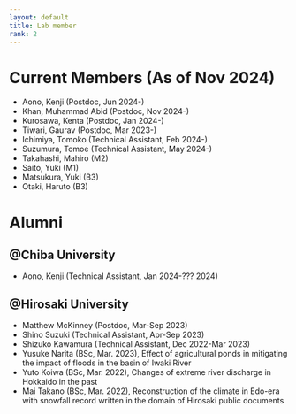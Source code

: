 ```yaml
---
layout: default
title: Lab member
rank: 2
---
```


# Current Members (As of Nov 2024)
  * Aono, Kenji (Postdoc, Jun 2024-)
  * Khan, Muhammad Abid (Postdoc, Nov 2024-)
  * Kurosawa, Kenta (Postdoc, Jan 2024-)
  * Tiwari, Gaurav (Postdoc, Mar 2023-)
  * Ichimiya, Tomoko (Technical Assistant, Feb 2024-)
  * Suzumura, Tomoe  (Technical Assistant, May 2024-)
  * Takahashi, Mahiro (M2)
  * Saito, Yuki (M1)
  * Matsukura, Yuki (B3)
  * Otaki, Haruto (B3)


# Alumni 
## @Chiba University
  * Aono, Kenji (Technical Assistant, Jan 2024-??? 2024)

## @Hirosaki University
  * Matthew McKinney (Postdoc, Mar-Sep 2023)
  * Shino Suzuki (Technical Assistant, Apr-Sep 2023)
  * Shizuko Kawamura (Technical Assistant, Dec 2022-Mar 2023)
  * Yusuke Narita (BSc, Mar. 2023), Effect of agricultural ponds in mitigating the impact of floods in the basin of Iwaki River 
  * Yuto Koiwa (BSc, Mar. 2022), Changes of extreme river discharge in Hokkaido in the past
  * Mai Takano (BSc, Mar. 2022), Reconstruction of the climate in Edo-era with snowfall record written in the domain of Hirosaki public documents
